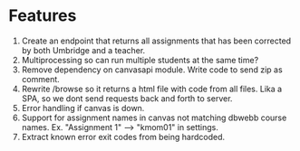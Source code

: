 # Features
1. Create an endpoint that returns all assignments that has been corrected by both Umbridge and a teacher.
1. Multiprocessing so can run multiple students at the same time?
1. Remove dependency on canvasapi module. Write code to send zip as comment.
1. Rewrite /browse so it returns a html file with code from all files. Lika a SPA, so we dont send requests back and forth to server.
1. Error handling if canvas is down.
1. Support for assignment names in canvas not matching dbwebb course names. Ex. "Assignment 1" --> "kmom01" in settings.
1. Extract known error exit codes from being hardcoded.
